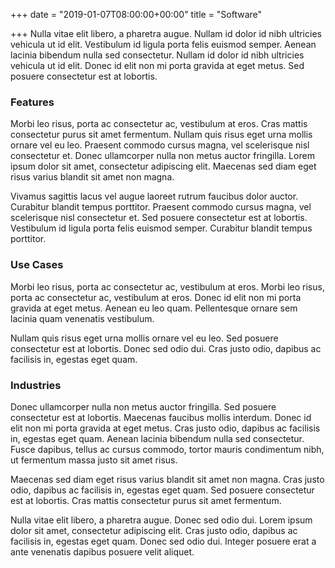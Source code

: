 +++
date = "2019-01-07T08:00:00+00:00"
title = "Software"

+++
Nulla vitae elit libero, a pharetra augue. Nullam id dolor id nibh ultricies vehicula ut id elit. Vestibulum id ligula porta felis euismod semper. Aenean lacinia bibendum nulla sed consectetur. Nullam id dolor id nibh ultricies vehicula ut id elit. Donec id elit non mi porta gravida at eget metus. Sed posuere consectetur est at lobortis.

### Features

Morbi leo risus, porta ac consectetur ac, vestibulum at eros. Cras mattis consectetur purus sit amet fermentum. Nullam quis risus eget urna mollis ornare vel eu leo. Praesent commodo cursus magna, vel scelerisque nisl consectetur et. Donec ullamcorper nulla non metus auctor fringilla. Lorem ipsum dolor sit amet, consectetur adipiscing elit. Maecenas sed diam eget risus varius blandit sit amet non magna.

Vivamus sagittis lacus vel augue laoreet rutrum faucibus dolor auctor. Curabitur blandit tempus porttitor. Praesent commodo cursus magna, vel scelerisque nisl consectetur et. Sed posuere consectetur est at lobortis. Vestibulum id ligula porta felis euismod semper. Curabitur blandit tempus porttitor.

### Use Cases

Morbi leo risus, porta ac consectetur ac, vestibulum at eros. Morbi leo risus, porta ac consectetur ac, vestibulum at eros. Donec id elit non mi porta gravida at eget metus. Aenean eu leo quam. Pellentesque ornare sem lacinia quam venenatis vestibulum.

Nullam quis risus eget urna mollis ornare vel eu leo. Sed posuere consectetur est at lobortis. Donec sed odio dui. Cras justo odio, dapibus ac facilisis in, egestas eget quam.

### Industries

Donec ullamcorper nulla non metus auctor fringilla. Sed posuere consectetur est at lobortis. Maecenas faucibus mollis interdum. Donec id elit non mi porta gravida at eget metus. Cras justo odio, dapibus ac facilisis in, egestas eget quam. Aenean lacinia bibendum nulla sed consectetur. Fusce dapibus, tellus ac cursus commodo, tortor mauris condimentum nibh, ut fermentum massa justo sit amet risus.

Maecenas sed diam eget risus varius blandit sit amet non magna. Cras justo odio, dapibus ac facilisis in, egestas eget quam. Sed posuere consectetur est at lobortis. Cras mattis consectetur purus sit amet fermentum.

Nulla vitae elit libero, a pharetra augue. Donec sed odio dui. Lorem ipsum dolor sit amet, consectetur adipiscing elit. Cras justo odio, dapibus ac facilisis in, egestas eget quam. Donec sed odio dui. Integer posuere erat a ante venenatis dapibus posuere velit aliquet.